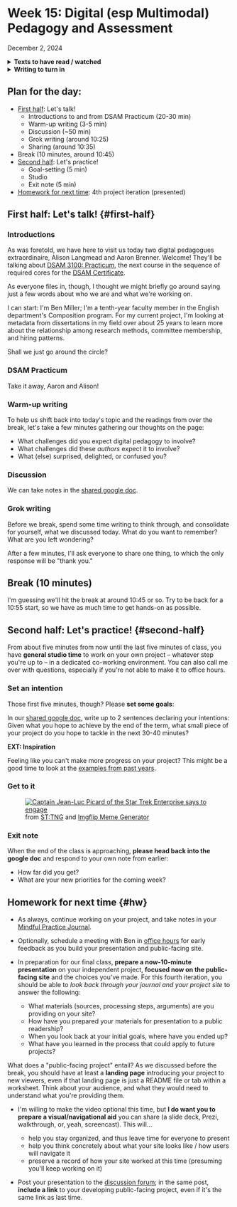 
# Week 15: Digital (esp Multimodal) Pedagogy and Assessment
<span class="date">December 2, 2024</span>

<section class="prereqs">
    <details><summary><strong>Texts to have read / watched</strong></summary>
        <ul>
            <li>Walsh, Brandon. “The Three-Speed Problem in Digital Humanities Pedagogy.” <em>What We Teach When We Teach DH: Digital Humanities in the Classroom</em>, edited by Brian Croxall and Diane K Jakacki, University of Minnesota Press, 2023, <a href="https://dhdebates.gc.cuny.edu/read/88567843-f1df-4d1b-8057-74ca99c8916f/section/fdb7ea0a-5c9e-404a-ab9d-3a24fe6de61c#ch18">https://dhdebates.gc.cuny.edu/read/88567843-f1df-4d1b-8057-74ca99c8916f/section/fdb7ea0a-5c9e-404a-ab9d-3a24fe6de61c#ch18</a>.</li>
            <li>Davis, Rebecca Frost, Matthew K. Gold, and Katherine D. Harris. <em>Digital Pedagogy in the Humanities</em>, edited by Rebecca Frost Davis, Matthew K. Gold, Katherine D. Harris, and Jentery Sayers, Modern Language Association, 2020.<ul>
                <li>Read the “Introduction: Curating <em>Digital Pedagogy in the Humanities</em>,” <strong> focusing on the first part: up to but not including "History of the Development of <em>DPDH</em>"</strong>. <a href="https://digitalpedagogy.hcommons.org/introduction">https://digitalpedagogy.hcommons.org/introduction</a>; the rest of the introduction is an EXT.</li>
                <li>Also read Virginia Kuhn's section on “Multimodal”: her curatorial intro and comments on several example projects. <a href="https://digitalpedagogy.hcommons.org/keyword/Multimodal">https://digitalpedagogy.hcommons.org/keyword/Multimodal</a>.</li>
            </ul></li>
            <li>Reilly, Colleen A, and Anthony T Atkins. “Rewarding Risk: Designing Aspirational Assessment Processes for Digital Writing Projects.” <em>Digital Writing: Assessment and Evaluation</em>, edited by Heidi McKee and Dànielle Nicole DeVoss, Computers and Composition Digital Press / Utah State University Press, 2013, <a href="https://ccdigitalpress.org/dwae/04_reilly.html">https://ccdigitalpress.org/dwae/04_reilly.html</a>.</li>
            <li>Brenner, Aaron L. "Presentation: Developing a Collaborative Pedagogy in the Digital Humanities." <a href="https://abrennr.net/portfolio/presentation-developing-a-collaborative-pedagogy-in-the-digital-humanities">https://abrennr.net/portfolio/presentation-developing-a-collaborative-pedagogy-in-the-digital-humanities</a>. July 2015.</li>
        </ul>
    </details>
    <details><summary><strong>Writing to turn in</strong></summary>
        <ul>
            <li>project feedback for two peers</li>
            <li>optionally, a <a href="{{site.repo_url}}/discussions/11">discussion forum</a> post in response to the readings</li>
        </ul>
    </details>
</section>

## Plan for the day:

* [First half](#first-half): Let's talk!
    - Introductions to and from DSAM Practicum (20-30 min)
    - Warm-up writing (3-5 min)
    - Discussion (~50 min)
    - Grok writing (around 10:25)
    - Sharing (around 10:35)
* Break (10 minutes, around 10:45)
* [Second half](#second-half): Let's practice!
    - Goal-setting (5 min)
    - Studio
    - Exit note (5 min)
* [Homework for next time](#hw): 4th project iteration (presented)


## First half: Let's talk! {#first-half}

### Introductions
As was foretold, we have here to visit us today two digital pedagogues extraordinaire, Alison Langmead and Aaron Brenner. Welcome! They'll be talking about [DSAM 3100: Practicum](https://www.dsam.pitt.edu/dsam-practicum), the next course in the sequence of required cores for the [DSAM Certificate](https://www.dsam.pitt.edu/requirements).

<div class="alert alert-success">
As everyone files in, though, I thought we might briefly go around saying just a few words about who we are and what we're working on.
</div>

I can start: I'm Ben Miller; I'm a tenth-year faculty member in the English department's Composition program. For my current project, I'm looking at metadata from dissertations in my field over about 25 years to learn more about the relationship among research methods, committee membership, and hiring patterns.

Shall we just go around the circle?

### DSAM Practicum

Take it away, Aaron and Alison!

### Warm-up writing

To help us shift back into today's topic and the readings from over the break, let's take a few minutes gathering our thoughts on the page:

* What challenges did you expect digital pedagogy to involve?
* What challenges did these _authors_ expect it to involve?
* What (else) surprised, delighted, or confused you?
<!-- * Based on what you've read, what approaches would you want to try in your own classrooms? -->

### Discussion

We can take notes in the <a href="https://bit.ly/dsam{{site.course.slugterm}}-notes">shared google doc</a>.

### Grok writing

<div class="alert alert-success">
    Before we break, spend some time writing to think through, and consolidate for yourself, what we discussed today. What do you want to remember? What are you left wondering?
</div>

After a few minutes, I'll ask everyone to share one thing, to which the only response will be "thank you."


## Break (10 minutes)
I'm guessing we'll hit the break at around 10:45 or so. Try to be back for a 10:55 start, so we have as much time to get hands-on as possible.

## Second half: Let's practice! {#second-half}

From about five minutes from now until the last five minutes of class, you have **general studio time** to work on your own project – whatever step you're up to – in a dedicated co-working environment. You can also call me over with questions, especially if you're not able to make it to office hours.

### Set an intention

Those first five minutes, though? Please **set some goals**:

<div class="alert alert-success">
In our <a href="https://bit.ly/dsam{{site.course.slugterm}}-notes">shared google doc</a>, write up to 2 sentences declaring your intentions: Given what you hope to achieve by the end of the term, what small piece of your project do you hope to tackle in the next 30-40 minutes?</div>

**EXT: Inspiration**

Feeling like you can't make more progress on your project? This might be a good time to look at the [examples from past years](../sample-projects).


### Get to it

<figure><a href="https://imgflip.com/i/9buxz8"><img src="https://i.imgflip.com/9buxz8.jpg" title="made at imgflip.com" alt="Captain Jean-Luc Picard of the Star Trek Enterprise says to engage"/></a><figcaption>from <a href="https://www.imdb.com/title/tt0092455/">ST:TNG</a> and <a href="https://imgflip.com/memegenerator">Imgflip Meme Generator</a></figcaption></figure>


### Exit note

When the end of the class is approaching, **please head back into the google doc** and respond to your own note from earlier:

* How far did you get?
* What are your new priorities for the coming week?



## Homework for next time {#hw}

* As always, continue working on your project, and take notes in your [Mindful Practice Journal](projects.md).

* Optionally, schedule a meeting with Ben in [office hours](office) for early feedback as you build your presentation and public-facing site.

* In preparation for our final class, **prepare a now-10-minute presentation** on your independent project, **focused now on the public-facing site** and the choices you've made. For this fourth iteration, you should be able to _look back through your journal and your project site_ to answer the following:
    * What materials (sources, processing steps, arguments) are you providing on your site?
    * How have you prepared your materials for presentation to a public readership?
    * When you look back at your initial goals, where have you ended up?
    * What have you learned in the process that could apply to future projects?

<div class="alert alert-info">What does a "public-facing project" entail? As we discussed before the break, you should have at least a <strong>landing page</strong> introducing your project to new viewers, even if that landing page is just a README file or tab within a worksheet. Think about your audience, and what they would need to understand what you're providing them.</div>

* I'm willing to make the video optional this time, but **I do want you to prepare a visual/navigational aid** you can share (a slide deck, Prezi, walkthrough, or, yeah, screencast). This will...
    - help you stay organized, and thus leave time for everyone to present
    - help you think concretely about what your site looks like / how users will navigate it
    - preserve a record of how your site worked at this time (presuming you'll keep working on it)

* Post your presentation to the [discussion forum]({{site.repo_url}}/discussions); in the same post, **include a link** to your developing public-facing project, even if it's the same link as last time.
